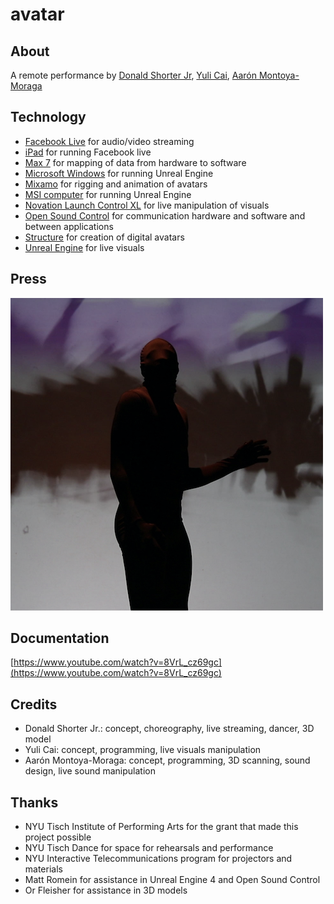 # avatar

## About

A remote performance by [Donald Shorter Jr](https://www.instagram.com/donxmen/), [Yuli Cai](http://www.caiyuli.com/), [Aarón Montoya-Moraga](http://montoyamoraga.io/)

## Technology

* [Facebook Live](https://live.fb.com/) for audio/video streaming
* [iPad](https://en.wikipedia.org/wiki/IPad) for running Facebook live
* [Max 7](https://cycling74.com/) for mapping of data from hardware to software
* [Microsoft Windows](https://en.wikipedia.org/wiki/Microsoft_Windows) for running Unreal Engine
* [Mixamo](https://www.mixamo.com/) for rigging and animation of avatars
* [MSI computer](https://us.msi.com/) for running Unreal Engine
* [Novation Launch Control XL](https://global.novationmusic.com/launch/launch-control-xl) for live manipulation of visuals
* [Open Sound Control](https://en.wikipedia.org/wiki/Open_Sound_Control) for communication hardware and software and between applications
* [Structure](https://structure.io/) for creation of digital avatars
* [Unreal Engine](https://www.unrealengine.com/en-US/blog) for live visuals

## Press

[![avatar](https://github.com/montoyamoraga/avatar/raw/master/documentation/avatar.jpg)](https://tisch.nyu.edu/itp/events/summer-2017/avatar)

## Documentation

[https://www.youtube.com/watch?v=8VrL_cz69gc](https://www.youtube.com/watch?v=8VrL_cz69gc)

## Credits

* Donald Shorter Jr.: concept, choreography, live streaming, dancer, 3D model
* Yuli Cai: concept, programming, live visuals manipulation
* Aarón Montoya-Moraga: concept, programming, 3D scanning, sound design, live sound manipulation

## Thanks

* NYU Tisch Institute of Performing Arts for the grant that made this project possible
* NYU Tisch Dance for space for rehearsals and performance
* NYU Interactive Telecommunications program for projectors and materials
* Matt Romein for assistance in Unreal Engine 4 and Open Sound Control
* Or Fleisher for assistance in 3D models
